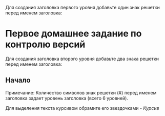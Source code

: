 Для создания заголовка первого уровня добавьте один знак решетки перед именем заголовка:
# Первое домашнее задание по контролю версий 

Для создания заголовка второго уровня добавьте два знака решетки перед именем заголовка:
## Начало

Примечание: Количество символов знак решетки (#) перед именем заголовка задает уровень заголовка (всего 6 уровней).

Для выделения текста курсивом обрамите его звездочками - *Курсив*





